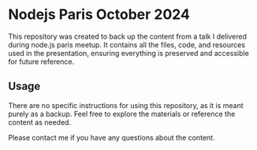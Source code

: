 # Nodejs Paris October 2024

This repository was created to back up the content from a talk I delivered during node.js paris meetup. It contains all the files, code, and resources used in the presentation, ensuring everything is preserved and accessible for future reference.

## Usage

There are no specific instructions for using this repository, as it is meant purely as a backup. Feel free to explore the materials or reference the content as needed.

Please contact me if you have any questions about the content.
